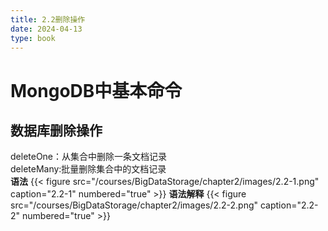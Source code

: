 ```yaml
---
title: 2.2删除操作
date: 2024-04-13
type: book
---
```

# MongoDB中基本命令

## 数据库删除操作
  deleteOne：从集合中删除一条文档记录  
  deleteMany:批量删除集合中的文档记录  
**语法**
{{< figure src="/courses/BigDataStorage/chapter2/images/2.2-1.png" caption="2.2-1" numbered="true" >}}
**语法解释**
{{< figure src="/courses/BigDataStorage/chapter2/images/2.2-2.png" caption="2.2-2" numbered="true" >}}  
